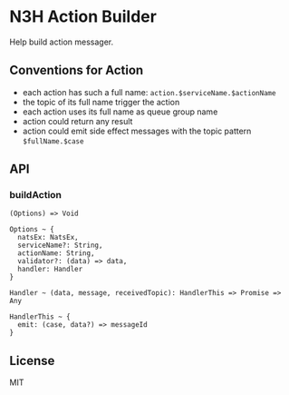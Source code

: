 # N3H Action Builder

Help build action messager.

## Conventions for Action

- each action has such a full name: `action.$serviceName.$actionName`
- the topic of its full name trigger the action
- each action uses its full name as queue group name
- action could return any result
- action could emit side effect messages with the topic pattern `$fullName.$case`

## API

### buildAction

```
(Options) => Void

Options ~ {
  natsEx: NatsEx,
  serviceName?: String,
  actionName: String,
  validator?: (data) => data,
  handler: Handler
}

Handler ~ (data, message, receivedTopic): HandlerThis => Promise => Any

HandlerThis ~ {
  emit: (case, data?) => messageId
}
```

## License

MIT